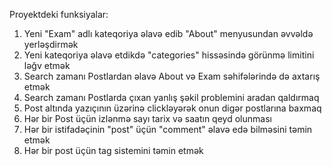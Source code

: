 
Proyektdeki funksiyalar:

1) Yeni "Exam" adlı kateqoriya əlavə edib
 "About" menyusundan əvvəldə yerləşdirmək
2) Yeni kateqoriya əlavə etdikdə "categories" 
  hissəsində görünmə limitini ləğv etmək 
3) Search zamanı Postlardan əlavə About
 və Exam səhifələrində də axtarış etmək 
4) Search zamanı Postlarda çıxan yanlış 
 şəkil problemini aradan qaldırmaq 
5) Post altında yazıçının üzərinə clickləyərək 
 onun digər postlarına baxmaq 
6) Hər bir Post üçün izlənmə sayı tarix
   və saatın qeyd olunması
7) Hər bir istifadəçinin "post" üçün 
  "comment" əlavə edə bilməsini təmin etmək 
8) Hər bir post üçün tag sistemini təmin etmək 
